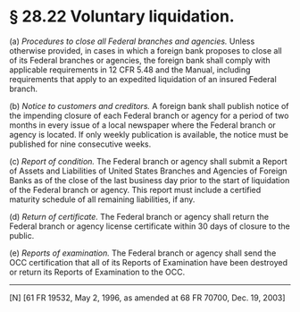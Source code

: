 # § 28.22   Voluntary liquidation.

(a) *Procedures to close all Federal branches and agencies.* Unless otherwise provided, in cases in which a foreign bank proposes to close all of its Federal branches or agencies, the foreign bank shall comply with applicable requirements in 12 CFR 5.48 and the Manual, including requirements that apply to an expedited liquidation of an insured Federal branch. 


(b) *Notice to customers and creditors.* A foreign bank shall publish notice of the impending closure of each Federal branch or agency for a period of two months in every issue of a local newspaper where the Federal branch or agency is located. If only weekly publication is available, the notice must be published for nine consecutive weeks. 


(c) *Report of condition.* The Federal branch or agency shall submit a Report of Assets and Liabilities of United States Branches and Agencies of Foreign Banks as of the close of the last business day prior to the start of liquidation of the Federal branch or agency. This report must include a certified maturity schedule of all remaining liabilities, if any. 


(d) *Return of certificate.* The Federal branch or agency shall return the Federal branch or agency license certificate within 30 days of closure to the public. 


(e) *Reports of examination.* The Federal branch or agency shall send the OCC certification that all of its Reports of Examination have been destroyed or return its Reports of Examination to the OCC. 



---

[N] [61 FR 19532, May 2, 1996, as amended at 68 FR 70700, Dec. 19, 2003]




